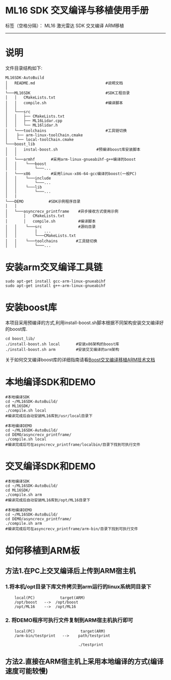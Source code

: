 ﻿# ML16 SDK 交叉编译与移植使用手册

标签（空格分隔）： ML16 激光雷达 SDK 交叉编译 ARM移植

---
# 说明

文件目录结构如下:

```
ML16SDK-AutoBuild
│   README.md                               #说明文档
│  
└───ML16SDK                                 #SDK工程目录
│   │   CMakeLists.txt
│   │   compile.sh                          #编译脚本
│   │
│   └───src
│   │   ├── CMakeLists.txt
│   │   ├── ML16Lidar.cpp
│   │   └── ML16lidar.h
│   └───toolchains                          #工具链切换
│    ├── arm-linux-toolChain.cmake
│    └── local-toolChain.cmake
└───boost_lib
│   │   instal-boost.sh                 #预编译boost库安装脚本
│   │   
│   └───armhf       #采用arm-linux-gnueabihf-g++编译的boost
│   │    └───boost
│   │        └───...
│   └───x86         #采用linux-x86-64-gcc编译的boost(一般PC)
│   │    └───include
│   │        └───...
│   │    └───lib
│   │        └───...
│   |
└───DEMO           #SDK示例程序目录
│   │
│   └───asyncrecv_printframe    #异步接收方式使用示例
│       │   CMakeLists.txt 
│       │   compile.sh          #编译脚本
│   │    └───src                #源码目录
│   │        |   ...
│   │        └───CMakeLists.txt
│   │    └───toolchains        #工具链切换
│   │        └───... 
```

# 安装arm交叉编译工具链
```
sudo apt-get install gcc-arm-linux-gnueabihf
sudo apt-get install g++-arm-linux-gnueabihf
```

# 安装boost库
本项目采用预编译的方式,利用install-boost.sh脚本根据不同架构安装交叉编译好的boost库.
```
cd boost_lib/
./install-boost.sh local       #安装x86架构的boost库
./install-boost.sh arm         #安装交叉编译的arm架构
```

关于如何交叉编译boost库的详细指南请看[Boost交叉编译移植ARM技术文档](https://www.zybuluo.com/aod321/note/1383379)

# 本地编译SDK和DEMO

```
#本地编译SDK
cd ~/ML16SDK-AutoBuild/
cd ML16SDK/
./compile.sh local
#编译完成后自动安装ML16库到/usr/local目录下

#本地编译DEMO
cd ~/ML16SDK-AutoBuild/
cd DEMO/asyncrecv_printframe/
./compile.sh local
#编译完成后可在asyncrecv_printframe/localbin/目录下找到可执行文件
```
# 交叉编译SDK和DEMO

```
#本地编译SDK
cd ~/ML16SDK-AutoBuild/
cd ML16SDK/
./compile.sh arm
#编译完成后自动安装ML16库到/opt/ML16目录下

#本地编译DEMO
cd ~/ML16SDK-AutoBuild/
cd DEMO/asyncrecv_printframe/
./compile.sh arm
#编译完成后可在asyncrecv_printframe/arm-bin/目录下找到可执行文件
```

# 如何移植到ARM板

## 方法1.在PC上交叉编译后上传到ARM宿主机

### 1.将本机/opt目录下库文件拷贝到arm运行的linux系统同目录下
```
    local(PC)           target(ARM)
    /opt/boost   -->  /opt/boost
    /opt/ML16    -->  /opt/ML16
```
### 2. 将DEMO程序可执行文件复制到ARM宿主机执行即可
```
    local(PC)                    target(ARM)
    /arm-bin/testprint   -->    path/testprint
                                
                                ./testprint
```

## 方法2.直接在ARM宿主机上采用本地编译的方式(编译速度可能较慢)
